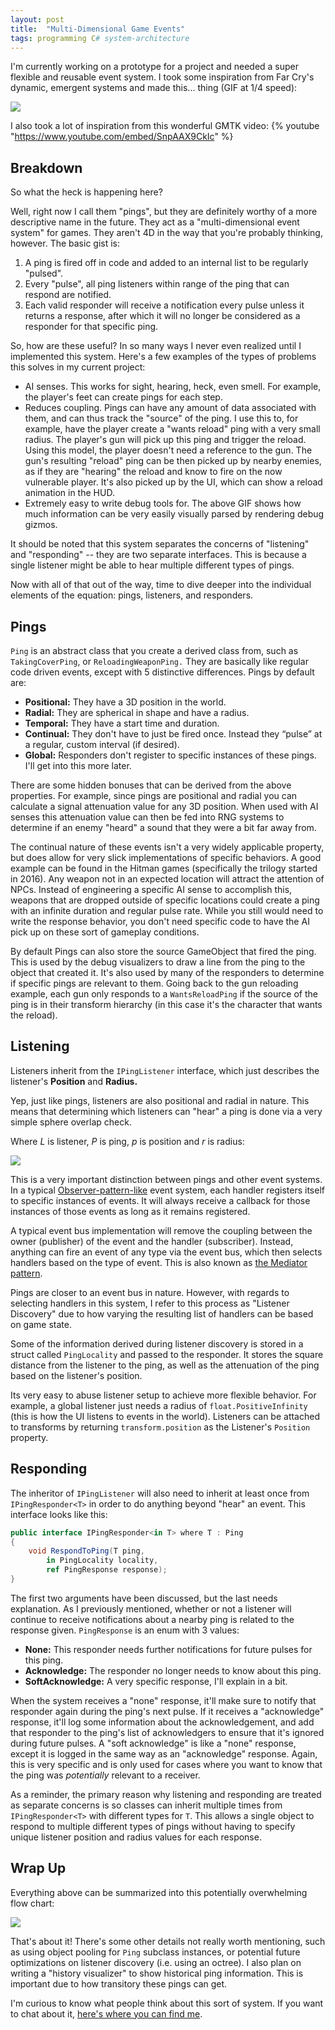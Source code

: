 ```yaml
---
layout: post
title:  "Multi-Dimensional Game Events"
tags: programming C# system-architecture
---
```

I'm currently working on a prototype for a project and needed a super flexible and reusable event system. I took some inspiration from Far Cry's dynamic, emergent systems and made this... thing (GIF at 1/4 speed):

![](/blog/assets/images/tumblr_99e1a526e6b016f9f6b41252781046f1_2e0cca97_540.gif)

I also took a lot of inspiration from this wonderful GMTK video:
{% youtube "https://www.youtube.com/embed/SnpAAX9CkIc" %}

## Breakdown
So what the heck is happening here?

Well, right now I call them "pings", but they are definitely worthy of a more descriptive name in the future. They act as a "multi-dimensional event system" for games. They aren't 4D in the way that you're probably thinking, however. The basic gist is:

1.  A ping is fired off in code and added to an internal list to be regularly "pulsed".
2.  Every "pulse", all ping listeners within range of the ping that can respond are notified.
3.  Each valid responder will receive a notification every pulse unless it returns a response, after which it will no longer be considered as a responder for that specific ping.

So, how are these useful? In so many ways I never even realized until I implemented this system. Here's a few examples of the types of problems this solves in my current project:

*   AI senses. This works for sight, hearing, heck, even smell. For example, the player's feet can create pings for each step.
*   Reduces coupling. Pings can have any amount of data associated with them, and can thus track the "source" of the ping. I use this to, for example, have the player create a "wants reload" ping with a very small radius. The player's gun will pick up this ping and trigger the reload. Using this model, the player doesn't need a reference to the gun. The gun's resulting "reload" ping can be then picked up by nearby enemies, as if they are "hearing" the reload and know to fire on the now vulnerable player. It's also picked up by the UI, which can show a reload animation in the HUD.
*   Extremely easy to write debug tools for. The above GIF shows how much information can be very easily visually parsed by rendering debug gizmos.

It should be noted that this system separates the concerns of "listening" and "responding" -- they are two separate interfaces. This is because a single listener might be able to hear multiple different types of pings.

Now with all of that out of the way, time to dive deeper into the individual elements of the equation: pings, listeners, and responders.

## Pings

`Ping` is an abstract class that you create a derived class from, such as `TakingCoverPing`, or `ReloadingWeaponPing.` They are basically like regular code driven events, except with 5 distinctive differences. Pings by default are:

*   **Positional:** They have a 3D position in the world.
*   **Radial:** They are spherical in shape and have a radius.
*   **Temporal:** They have a start time and duration.
*   **Continual:** They don't have to just be fired once. Instead they “pulse” at a regular, custom interval (if desired).
*   **Global:** Responders don't register to specific instances of these pings. I'll get into this more later.

There are some hidden bonuses that can be derived from the above properties. For example, since pings are positional and radial you can calculate a signal attenuation value for any 3D position. When used with AI senses this attenuation value can then be fed into RNG systems to determine if an enemy "heard" a sound that they were a bit far away from.

The continual nature of these events isn't a very widely applicable property, but does allow for very slick implementations of specific behaviors. A good example can be found in the Hitman games (specifically the trilogy started in 2016). Any weapon not in an expected location will attract the attention of NPCs. Instead of engineering a specific AI sense to accomplish this, weapons that are dropped outside of specific locations could create a ping with an infinite duration and regular pulse rate. While you still would need to write the response behavior, you don't need specific code to have the AI pick up on these sort of gameplay conditions.

By default Pings can also store the source GameObject that fired the ping. This is used by the debug visualizers to draw a line from the ping to the object that created it. It's also used by many of the responders to determine if specific pings are relevant to them. Going back to the gun reloading example, each gun only responds to a `WantsReloadPing` if the source of the ping is in their transform hierarchy (in this case it's the character that wants the reload).

## Listening

Listeners inherit from the `IPingListener` interface, which just describes the listener's **Position** and **Radius.**

Yep, just like pings, listeners are also positional and radial in nature. This means that determining which listeners can "hear" a ping is done via a very simple sphere overlap check.

Where _L_ is listener, _P_ is ping, _p_ is position and _r_ is radius:

![](/blog/assets/images/tumblr_7d2d9a3c93ee800bd11ca7db864f7048_b8504079_540.png)

This is a very important distinction between pings and other event systems. In a typical [Observer-pattern-like](https://en.wikipedia.org/wiki/Observer_pattern) event system, each handler registers itself to specific instances of events. It will always receive a callback for those instances of those events as long as it remains registered.

A typical event bus implementation will remove the coupling between the owner (publisher) of the event and the handler (subscriber). Instead, anything can fire an event of any type via the event bus, which then selects handlers based on the type of event. This is also known as [the Mediator pattern](https://en.wikipedia.org/wiki/Mediator_pattern).

Pings are closer to an event bus in nature. However, with regards to selecting handlers in this system, I refer to this process as "Listener Discovery" due to how varying the resulting list of handlers can be based on game state.

Some of the information derived during listener discovery is stored in a struct called `PingLocality` and passed to the responder. It stores the square distance from the listener to the ping, as well as the attenuation of the ping based on the listener's position.

Its very easy to abuse listener setup to achieve more flexible behavior. For example, a global listener just needs a radius of `float.PositiveInfinity` (this is how the UI listens to events in the world). Listeners can be attached to transforms by returning `transform.position` as the Listener's `Position` property.

## Responding

The inheritor of `IPingListener` will also need to inherit at least once from `IPingResponder<T>` in order to do anything beyond "hear" an event. This interface looks like this:
```csharp
public interface IPingResponder<in T> where T : Ping
{
    void RespondToPing(T ping,
        in PingLocality locality,
        ref PingResponse response);
}
```

The first two arguments have been discussed, but the last needs explanation. As I previously mentioned, whether or not a listener will continue to receive notifications about a nearby ping is related to the response given. `PingResponse` is an enum with 3 values:

*   **None:** This responder needs further notifications for future pulses for this ping.
*   **Acknowledge:** The responder no longer needs to know about this ping.
*   **SoftAcknowledge:** A very specific response, I'll explain in a bit.

When the system receives a "none" response, it'll make sure to notify that responder again during the ping's next pulse. If it receives a "acknowledge" response, it'll log some information about the acknowledgement, and add that responder to the ping's list of acknowledgers to ensure that it's ignored during future pulses. A "soft acknowledge" is like a "none" response, except it is logged in the same way as an "acknowledge" response. Again, this is very specific and is only used for cases where you want to know that the ping was _potentially_ relevant to a receiver.

As a reminder, the primary reason why listening and responding are treated as separate concerns is so classes can inherit multiple times from `IPingResponder<T>` with different types for `T`. This allows a single object to respond to multiple different types of pings without having to specify unique listener position and radius values for each response.

## Wrap Up

Everything above can be summarized into this potentially overwhelming flow chart:

![](/blog/assets/images/tumblr_b0601c68a1c2ee05f0593110e7d31da8_954a6d57_540.png)

That's about it! There's some other details not really worth mentioning, such as using object pooling for `Ping` subclass instances, or potential future optimizations on listener discovery (i.e. using an octree). I also plan on writing a "history visualizer" to show historical ping information. This is important due to how transitory these pings can get.

I'm curious to know what people think about this sort of system. If you want to chat about it, [here's where you can find me](https://beardphantom.com/#contact).